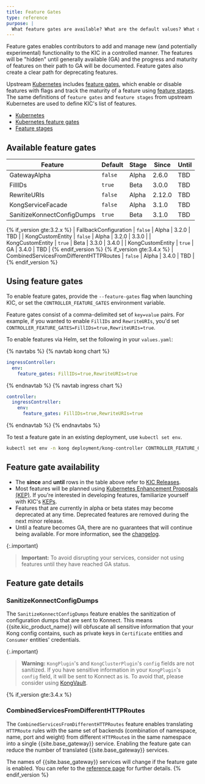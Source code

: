 ```yaml
---
title: Feature Gates
type: reference
purpose: |
  What feature gates are available? What are the default values? What do they do?
---
```


Feature gates enables contributors to add and manage new (and potentially experimental) functionality to the KIC in a controlled manner. The features will be "hidden" until generally available (GA) and the progress and maturity of features on their path to GA will be documented. Feature gates also create a clear path for deprecating features.

Upstream [Kubernetes][k8s] includes [feature gates][gates], which enable or disable features with flags and track the maturity of a feature using [feature stages][stages].
The same definitions of `feature gates` and `feature stages` from upstream Kubernetes are used to define KIC's list of features.

* [Kubernetes](https://kubernetes.io)
* [Kubernetes feature gates](https://kubernetes.io/docs/reference/command-line-tools-reference/feature-gates/)
* [Feature stages](https://kubernetes.io/docs/reference/command-line-tools-reference/feature-gates/#feature-stages)

## Available feature gates

| Feature                    | Default | Stage | Since  | Until |
|----------------------------|---------|-------|--------|-------|
| GatewayAlpha               | `false` | Alpha | 2.6.0  | TBD   |
| FillIDs                    | `true`  | Beta  | 3.0.0  | TBD   |
| RewriteURIs                | `false` | Alpha | 2.12.0 | TBD   |
| KongServiceFacade          | `false` | Alpha | 3.1.0  | TBD   |
| SanitizeKonnectConfigDumps | `true`  | Beta  | 3.1.0  | TBD   |
{% if_version gte:3.2.x %}
| FallbackConfiguration      | `false` | Alpha | 3.2.0  | TBD   |
| KongCustomEntity           | `false` | Alpha | 3.2.0  | 3.3.0 |
| KongCustomEntity           | `true`  | Beta  | 3.3.0  | 3.4.0 |
| KongCustomEntity           | `true`  | GA    | 3.4.0  | TBD   |
{% endif_version %}
{% if_version gte:3.4.x %}
| CombinedServicesFromDifferentHTTPRoutes  | `false` | Alpha | 3.4.0  | TBD   |
{% endif_version %}

## Using feature gates

To enable feature gates, provide the `--feature-gates` flag when launching KIC, or set the `CONTROLLER_FEATURE_GATES` environment variable.

Feature gates consist of a comma-delimited set of `key=value` pairs. For example, if you wanted to enable `FillIDs` and `RewriteURIs`, you'd set `CONTROLLER_FEATURE_GATES=FillIDs=true,RewriteURIs=true`.

To enable features via Helm, set the following in your `values.yaml`:

{% navtabs %}
{% navtab kong chart %}
```yaml
ingressController:
  env:
    feature_gates: FillIDs=true,RewriteURIs=true
```
{% endnavtab %}
{% navtab ingress chart %}
```yaml
controller:
  ingressController:
    env:
      feature_gates: FillIDs=true,RewriteURIs=true
```
{% endnavtab %}
{% endnavtabs %}

To test a feature gate in an existing deployment, use `kubectl set env`.

```bash
kubectl set env -n kong deployment/kong-controller CONTROLLER_FEATURE_GATES="FillIDs=true,RewriteURIs=true" -c ingress-controller
```

## Feature gate availability

* The **since** and **until** rows in the table above refer to [KIC Releases][releases].
* Most features will be planned using [Kubernetes Enhancement Proposals (KEP)][k8s-keps]. If you're interested in developing features, familiarize yourself with KIC's [KEPs][kic-keps].
* Features that are currently in alpha or beta states may become deprecated at any time. Deprecated features are removed during the next minor release.
* Until a feature becomes GA, there are no guarantees that will continue being available. For more information, see the [changelog](https://github.com/Kong/kubernetes-ingress-controller/blob/main/CHANGELOG.md).

{:.important}
>**Important:** To avoid disrupting your services, consider not using features until they have reached GA status.

[k8s]:https://kubernetes.io
[gates]:https://kubernetes.io/docs/reference/command-line-tools-reference/feature-gates/
[stages]:https://kubernetes.io/docs/reference/command-line-tools-reference/feature-gates/#feature-stages
[k8s-keps]:https://github.com/kubernetes/enhancements
[kic-keps]:https://github.com/Kong/kubernetes-ingress-controller/tree/main/keps
[releases]:https://github.com/Kong/kubernetes-ingress-controller/releases

## Feature gate details

### SanitizeKonnectConfigDumps

The `SanitizeKonnectConfigDumps` feature enables the sanitization of configuration dumps that are sent to Konnect.
This means {{site.kic_product_name}} will obfuscate all sensitive information that your Kong config contains, such as
private keys in `Certificate` entities and `Consumer` entities' credentials.

{:.important}
> **Warning:** `KongPlugin`'s and `KongClusterPlugin`'s `config` fields are not sanitized. If you have sensitive information
> in your `KongPlugin`'s `config` field, it will be sent to Konnect as is. To avoid that, please consider using
> [KongVault](/kubernetes-ingress-controller/{{page.release}}/reference/custom-resources/#kongvault).

{% if_version gte:3.4.x %}
### CombinedServicesFromDifferentHTTPRoutes

The `CombinedServicesFromDifferentHTTPRoutes` feature enables translating `HTTPRoute` rules
with the same set of backends (combination of namespace, name, port and weight) from different `HTTPRoute`s in the same namespace
into a single {{site.base_gateway}} service. Enabling the feature gate can reduce the number of translated {{site.base_gateway}} services.

The names of {{site.base_gateway}} services will change if the feature gate is enabled.
You can refer to the [reference page](/kubernetes-ingress-controller/{{page.release}}/reference/combined-services-from-different-httproutes) for further details.
{% endif_version %}